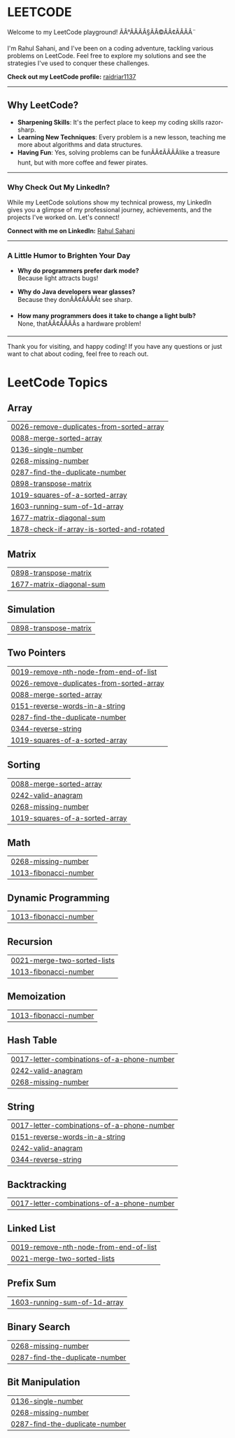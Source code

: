 # LEETCODE

Welcome to my LeetCode playground! ÃÂ°ÃÂÃÂ§ÃÂ©ÃÂ¢ÃÂÃÂ¨

I'm Rahul Sahani, and I've been on a coding adventure, tackling various problems on LeetCode. Feel free to explore my solutions and see the strategies I've used to conquer these challenges. 

**Check out my LeetCode profile:** [raidriar1137](https://leetcode.com/raidriar1137)

---

## Why LeetCode?
- **Sharpening Skills**: It's the perfect place to keep my coding skills razor-sharp.
- **Learning New Techniques**: Every problem is a new lesson, teaching me more about algorithms and data structures.
- **Having Fun**: Yes, solving problems can be funÃÂ¢ÃÂÃÂlike a treasure hunt, but with more coffee and fewer pirates.

---

### Why Check Out My LinkedIn?
While my LeetCode solutions show my technical prowess, my LinkedIn gives you a glimpse of my professional journey, achievements, and the projects I've worked on. Let's connect!

**Connect with me on LinkedIn:** [Rahul Sahani](https://www.linkedin.com/in/rahul-sahani-19068b276/)

---

### A Little Humor to Brighten Your Day

- **Why do programmers prefer dark mode?**  
  Because light attracts bugs!

- **Why do Java developers wear glasses?**  
  Because they donÃÂ¢ÃÂÃÂt see sharp.

- **How many programmers does it take to change a light bulb?**  
  None, thatÃÂ¢ÃÂÃÂs a hardware problem!

---

Thank you for visiting, and happy coding! If you have any questions or just want to chat about coding, feel free to reach out.


<!---LeetCode Topics Start-->
# LeetCode Topics
## Array
|  |
| ------- |
| [0026-remove-duplicates-from-sorted-array](https://github.com/rahulsahani1137/LeetCode-Solutions/tree/master/0026-remove-duplicates-from-sorted-array) |
| [0088-merge-sorted-array](https://github.com/rahulsahani1137/LeetCode-Solutions/tree/master/0088-merge-sorted-array) |
| [0136-single-number](https://github.com/rahulsahani1137/Leetcode-Solutions/tree/master/0136-single-number) |
| [0268-missing-number](https://github.com/rahulsahani1137/Leetcode-Solutions/tree/master/0268-missing-number) |
| [0287-find-the-duplicate-number](https://github.com/rahulsahani1137/Leetcode-Solutions/tree/master/0287-find-the-duplicate-number) |
| [0898-transpose-matrix](https://github.com/rahulsahani1137/LeetCode-Solutions/tree/master/0898-transpose-matrix) |
| [1019-squares-of-a-sorted-array](https://github.com/rahulsahani1137/LeetCode-Solutions/tree/master/1019-squares-of-a-sorted-array) |
| [1603-running-sum-of-1d-array](https://github.com/rahulsahani1137/Leetcode-Solutions/tree/master/1603-running-sum-of-1d-array) |
| [1677-matrix-diagonal-sum](https://github.com/rahulsahani1137/LeetCode-Solutions/tree/master/1677-matrix-diagonal-sum) |
| [1878-check-if-array-is-sorted-and-rotated](https://github.com/rahulsahani1137/LeetCode-Solutions/tree/master/1878-check-if-array-is-sorted-and-rotated) |
## Matrix
|  |
| ------- |
| [0898-transpose-matrix](https://github.com/rahulsahani1137/LeetCode-Solutions/tree/master/0898-transpose-matrix) |
| [1677-matrix-diagonal-sum](https://github.com/rahulsahani1137/LeetCode-Solutions/tree/master/1677-matrix-diagonal-sum) |
## Simulation
|  |
| ------- |
| [0898-transpose-matrix](https://github.com/rahulsahani1137/LeetCode-Solutions/tree/master/0898-transpose-matrix) |
## Two Pointers
|  |
| ------- |
| [0019-remove-nth-node-from-end-of-list](https://github.com/rahulsahani1137/LeetCode-Solutions/tree/master/0019-remove-nth-node-from-end-of-list) |
| [0026-remove-duplicates-from-sorted-array](https://github.com/rahulsahani1137/LeetCode-Solutions/tree/master/0026-remove-duplicates-from-sorted-array) |
| [0088-merge-sorted-array](https://github.com/rahulsahani1137/LeetCode-Solutions/tree/master/0088-merge-sorted-array) |
| [0151-reverse-words-in-a-string](https://github.com/rahulsahani1137/Leetcode-Solutions/tree/master/0151-reverse-words-in-a-string) |
| [0287-find-the-duplicate-number](https://github.com/rahulsahani1137/Leetcode-Solutions/tree/master/0287-find-the-duplicate-number) |
| [0344-reverse-string](https://github.com/rahulsahani1137/Leetcode-Solutions/tree/master/0344-reverse-string) |
| [1019-squares-of-a-sorted-array](https://github.com/rahulsahani1137/LeetCode-Solutions/tree/master/1019-squares-of-a-sorted-array) |
## Sorting
|  |
| ------- |
| [0088-merge-sorted-array](https://github.com/rahulsahani1137/LeetCode-Solutions/tree/master/0088-merge-sorted-array) |
| [0242-valid-anagram](https://github.com/rahulsahani1137/Leetcode-Solutions/tree/master/0242-valid-anagram) |
| [0268-missing-number](https://github.com/rahulsahani1137/Leetcode-Solutions/tree/master/0268-missing-number) |
| [1019-squares-of-a-sorted-array](https://github.com/rahulsahani1137/LeetCode-Solutions/tree/master/1019-squares-of-a-sorted-array) |
## Math
|  |
| ------- |
| [0268-missing-number](https://github.com/rahulsahani1137/Leetcode-Solutions/tree/master/0268-missing-number) |
| [1013-fibonacci-number](https://github.com/rahulsahani1137/LeetCode-Solutions/tree/master/1013-fibonacci-number) |
## Dynamic Programming
|  |
| ------- |
| [1013-fibonacci-number](https://github.com/rahulsahani1137/LeetCode-Solutions/tree/master/1013-fibonacci-number) |
## Recursion
|  |
| ------- |
| [0021-merge-two-sorted-lists](https://github.com/rahulsahani1137/LeetCode-Solutions/tree/master/0021-merge-two-sorted-lists) |
| [1013-fibonacci-number](https://github.com/rahulsahani1137/LeetCode-Solutions/tree/master/1013-fibonacci-number) |
## Memoization
|  |
| ------- |
| [1013-fibonacci-number](https://github.com/rahulsahani1137/LeetCode-Solutions/tree/master/1013-fibonacci-number) |
## Hash Table
|  |
| ------- |
| [0017-letter-combinations-of-a-phone-number](https://github.com/rahulsahani1137/LeetCode-Solutions/tree/master/0017-letter-combinations-of-a-phone-number) |
| [0242-valid-anagram](https://github.com/rahulsahani1137/Leetcode-Solutions/tree/master/0242-valid-anagram) |
| [0268-missing-number](https://github.com/rahulsahani1137/Leetcode-Solutions/tree/master/0268-missing-number) |
## String
|  |
| ------- |
| [0017-letter-combinations-of-a-phone-number](https://github.com/rahulsahani1137/LeetCode-Solutions/tree/master/0017-letter-combinations-of-a-phone-number) |
| [0151-reverse-words-in-a-string](https://github.com/rahulsahani1137/Leetcode-Solutions/tree/master/0151-reverse-words-in-a-string) |
| [0242-valid-anagram](https://github.com/rahulsahani1137/Leetcode-Solutions/tree/master/0242-valid-anagram) |
| [0344-reverse-string](https://github.com/rahulsahani1137/Leetcode-Solutions/tree/master/0344-reverse-string) |
## Backtracking
|  |
| ------- |
| [0017-letter-combinations-of-a-phone-number](https://github.com/rahulsahani1137/LeetCode-Solutions/tree/master/0017-letter-combinations-of-a-phone-number) |
## Linked List
|  |
| ------- |
| [0019-remove-nth-node-from-end-of-list](https://github.com/rahulsahani1137/LeetCode-Solutions/tree/master/0019-remove-nth-node-from-end-of-list) |
| [0021-merge-two-sorted-lists](https://github.com/rahulsahani1137/LeetCode-Solutions/tree/master/0021-merge-two-sorted-lists) |
## Prefix Sum
|  |
| ------- |
| [1603-running-sum-of-1d-array](https://github.com/rahulsahani1137/Leetcode-Solutions/tree/master/1603-running-sum-of-1d-array) |
## Binary Search
|  |
| ------- |
| [0268-missing-number](https://github.com/rahulsahani1137/Leetcode-Solutions/tree/master/0268-missing-number) |
| [0287-find-the-duplicate-number](https://github.com/rahulsahani1137/Leetcode-Solutions/tree/master/0287-find-the-duplicate-number) |
## Bit Manipulation
|  |
| ------- |
| [0136-single-number](https://github.com/rahulsahani1137/Leetcode-Solutions/tree/master/0136-single-number) |
| [0268-missing-number](https://github.com/rahulsahani1137/Leetcode-Solutions/tree/master/0268-missing-number) |
| [0287-find-the-duplicate-number](https://github.com/rahulsahani1137/Leetcode-Solutions/tree/master/0287-find-the-duplicate-number) |
<!---LeetCode Topics End-->